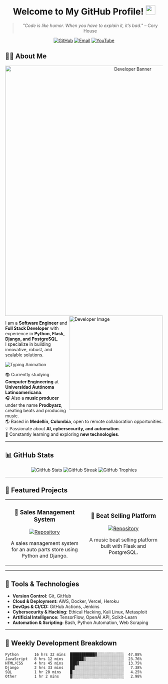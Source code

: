 <div align="center">

# Welcome to My GitHub Profile! <img src="https://github.com/abdoachhoubi/abdoachhoubi/blob/main/gifs/Hi.gif" width="30">

> *"Code is like humor. When you have to explain it, it’s bad."* – Cory House

[![GitHub](https://img.shields.io/badge/GitHub-%23121011.svg?style=for-the-badge&logo=github&logoColor=white)](https://github.com/Alejo-IA)
[![Email](https://img.shields.io/badge/Email-%23D14836.svg?style=for-the-badge&logo=microsoft-outlook&logoColor=white)](mailto:alejandro.workspace@outlook.com)
[![YouTube](https://img.shields.io/badge/YouTube-%23FF0000.svg?style=for-the-badge&logo=YouTube&logoColor=white)](https://www.youtube.com/@prodbyarz)

</div>

## 👨‍💻 About Me

<div align="center">
  <img src="[https://images.rawpixel.com/image_800/cHJpdmF0ZS9sci9pbWFnZXMvd2Vic2l0ZS8yMDIyLTA1L3Vwd2s2MTc3Nzk0MS13aWtpbWVkaWEtaW1hZ2Uta293YnN1MHYuanBn.jpg](https://www.pngkey.com/png/full/265-2653643_digital-transparent.png)" width="800" alt="Developer Banner">
</div>

<img align="right" width="300" src="https://images.rawpixel.com/image_800/cHJpdmF0ZS9sci9pbWFnZXMvd2Vic2l0ZS8yMDIyLTA1L3Vwd2s2MTc3Nzk0MS13aWtpbWVkaWEtaW1hZ2Uta293YnN1MHYuanBn.jpg" alt="Developer Image">

I am a **Software Engineer** and **Full Stack Developer** with experience in **Python, Flask, Django, and PostgreSQL**.  
I specialize in building innovative, robust, and scalable solutions.

<div align="left">
  <img src="https://readme-typing-svg.herokuapp.com?font=Fira+Code&weight=500&size=16&duration=2000&pause=500&color=00FF00&center=false&vCenter=true&width=500&lines=Passionate+about+AI%2C+Cybersecurity+%26+Automation!;Always+learning+new+technologies...;Building+scalable+and+robust+solutions!" alt="Typing Animation">
</div>

📚 Currently studying **Computer Engineering** at **Universidad Autónoma Latinoamericana**.  
🎧 Also a **music producer** under the name **Prodbyarz**, creating beats and producing music.  
🌎 Based in **Medellín, Colombia**, open to remote collaboration opportunities.  
💡 Passionate about **AI, cybersecurity, and automation**.  
📜 Constantly learning and exploring **new technologies**.  

---

## 📊 GitHub Stats

<div align="center">
  <img src="https://github-readme-stats.vercel.app/api?username=Alejo-IA&show_icons=true&theme=dark&bg_color=0A0A0A&title_color=00FF00&icon_color=00FF00&text_color=D3D3D3" alt="GitHub Stats">
  <img src="https://github-readme-streak-stats.herokuapp.com/?user=Alejo-IA&theme=highcontrast&background=0A0A0A&ring=00FF00&fire=00FF00&currStreakLabel=00FF00" alt="GitHub Streak">
  <img src="https://github-profile-trophy.vercel.app/?username=Alejo-IA&theme=matrix&no-frame=true&row=1&column=7" alt="GitHub Trophies">
</div>

---

## 🚀 Featured Projects

<table>
  <tr>
    <td width="50%">
      <h3 align="center">🚗 Sales Management System</h3>
      <div align="center">
        <a href="https://github.com/Alejo-IA/sales-management">
          <img src="https://img.shields.io/badge/View%20on%20GitHub-181717?style=for-the-badge&logo=github&logoColor=white" alt="Repository">
        </a>
      </div>
      <p align="center">A sales management system for an auto parts store using Python and Django.</p>
    </td>
    <td width="50%">
      <h3 align="center">🎵 Beat Selling Platform</h3>
      <div align="center">
        <a href="https://github.com/Alejo-IA/beat-platform">
          <img src="https://img.shields.io/badge/View%20on%20GitHub-181717?style=for-the-badge&logo=github&logoColor=white" alt="Repository">
        </a>
      </div>
      <p align="center">A music beat selling platform built with Flask and PostgreSQL.</p>
    </td>
  </tr>
</table>

---

## 🔧 Tools & Technologies

- **Version Control:** Git, GitHub  
- **Cloud & Deployment:** AWS, Docker, Vercel, Heroku  
- **DevOps & CI/CD:** GitHub Actions, Jenkins  
- **Cybersecurity & Hacking:** Ethical Hacking, Kali Linux, Metasploit  
- **Artificial Intelligence:** TensorFlow, OpenAI API, Scikit-Learn  
- **Automation & Scripting:** Bash, Python Automation, Web Scraping  

---

## 📅 Weekly Development Breakdown

<!--START_SECTION:waka-->
```text
Python       16 hrs 32 mins  ███████████▓░░░░░░░░░░░░  47.88%
JavaScript   8 hrs 12 mins   ██████▒░░░░░░░░░░░░░░░░░  23.76%
HTML/CSS     4 hrs 45 mins   ███▓░░░░░░░░░░░░░░░░░░░░  13.75%
Django       2 hrs 33 mins   ██░░░░░░░░░░░░░░░░░░░░░░   7.38%
SQL          1 hr 28 mins    █░░░░░░░░░░░░░░░░░░░░░░░   4.25%
Other        1 hr 2 mins     ▓░░░░░░░░░░░░░░░░░░░░░░░   2.98% 
